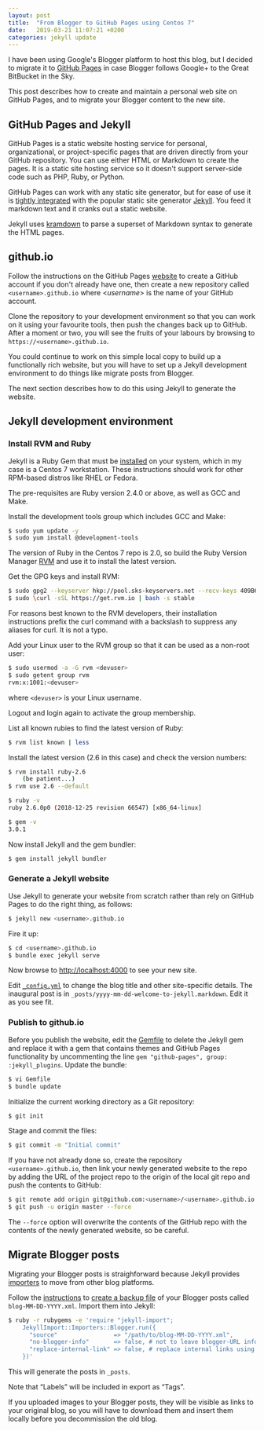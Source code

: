 ```yaml
---
layout: post
title:  "From Blogger to GitHub Pages using Centos 7"
date:   2019-03-21 11:07:21 +0200
categories: jekyll update
---
```

I have been using Google's Blogger platform to host this blog, but I decided to migrate it to [GitHub Pages](https://pages.github.com/) in case Blogger follows Google+ to the Great BitBucket in the Sky.

This post describes how to create and maintain a personal web site on GitHub Pages, and to migrate your Blogger content to the new site.

## GitHub Pages and Jekyll
GitHub Pages is a static website hosting service for personal, organizational, or project-specific pages that are driven directly from your GitHub repository. You can use either HTML or Markdown to create the pages. It is a static site hosting service so it doesn't support server-side code such as PHP, Ruby, or Python.

GitHub Pages can work with any static site generator, but for ease of use it is [tightly integrated](https://help.github.com/en/articles/about-github-pages-and-jekyll) with the popular static site generator [Jekyll](https://jekyllrb.com/). You feed it markdown text and it cranks out a static website.

Jekyll uses [kramdown](https://kramdown.gettalong.org/quickref.html) to parse a superset of Markdown syntax to generate the HTML pages.

## github.io
Follow the instructions on the GitHub Pages [website](https://pages.github.com/) to create a GitHub account if you don't already have one, then create a new repository called `<username>.github.io` where <*username*> is the name of your GitHub account. 

Clone the repository to your development environment so that you can work on it using your favourite tools, then push the changes back up to GitHub. After a moment or two, you will see the fruits of your labours by browsing to `https://<username>.github.io`.

You could continue to work on this simple local copy to build up a functionally rich website, but you will have to set up a Jekyll development environment to do things like migrate posts from Blogger. 

The next section describes how to do this using Jekyll to generate the website.
## Jekyll development environment
### Install RVM and Ruby
Jekyll is a Ruby Gem that must be [installed](https://jekyllrb.com/docs/installation/) on your system, which in my case is a Centos 7 workstation. These instructions should work for other RPM-based distros like RHEL or Fedora.

The pre-requisites are Ruby version 2.4.0 or above, as well as GCC and Make.

Install the development tools group which includes GCC and Make:
```bash
$ sudo yum update -y
$ sudo yum install @development-tools
```
The version of Ruby in the Centos 7 repo is 2.0, so build the Ruby Version Manager [RVM](https://rvm.io/) and use it to install the latest version.

Get the GPG keys and install RVM:
```bash
$ sudo gpg2 --keyserver hkp://pool.sks-keyservers.net --recv-keys 409B6B1796C275462A1703113804BB82D39DC0E3 7D2BAF1CF37B13E2069D6956105BD0E739499BDB
$ sudo \curl -sSL https://get.rvm.io | bash -s stable
```
For reasons best known to the RVM developers, their installation instructions prefix the curl command with a backslash to suppress any aliases for curl. It is not a typo. 

Add your Linux user to the RVM group so that it can be used as a non-root user:
```bash
$ sudo usermod -a -G rvm <devuser>
$ sudo getent group rvm
rvm:x:1001:<devuser>
```
where `<devuser>` is your Linux username.

Logout and login again to activate the group membership.

List all known rubies to find the latest version of Ruby:
```bash
$ rvm list known | less
```
Install the latest version (2.6 in this case) and check the version numbers:
```bash
$ rvm install ruby-2.6
    (be patient...)
$ rvm use 2.6 --default

$ ruby -v
ruby 2.6.0p0 (2018-12-25 revision 66547) [x86_64-linux]

$ gem -v
3.0.1
```
Now install Jekyll and the gem bundler:
```bash
$ gem install jekyll bundler
```
### Generate a Jekyll website
Use Jekyll to generate your website from scratch rather than rely on GitHub Pages to do the right thing, as follows:
```bash
$ jekyll new <username>.github.io
```
Fire it up:
```bash
$ cd <username>.github.io
$ bundle exec jekyll serve
```
Now browse to [http://localhost:4000](http://localhost:4000) to see your new site.

Edit [`_config.yml`](https://github.com/GeraldScott/geraldscott.github.io/blob/master/_config.yml) to change the blog title and other site-specific details. The inaugural post is in `_posts/yyyy-mm-dd-welcome-to-jekyll.markdown`. Edit it as you see fit.

### Publish to github.io
Before you publish the website, edit the [Gemfile](https://github.com/GeraldScott/geraldscott.github.io/blob/master/Gemfile) to delete the Jekyll gem and replace it with a gem that contains themes and GitHub Pages functionality by uncommenting the line `gem "github-pages", group: :jekyll_plugins`. Update the bundle:
```bash
$ vi Gemfile
$ bundle update
```
Initialize the current working directory as a Git repository:
```bash
$ git init
```
Stage and commit the files:
```bash
$ git commit -m "Initial commit"
```
If you have not already done so, create the repository `<username>.github.io`, then link your newly generated website to the repo by adding the URL of the project repo to the origin of the local git repo and push the contents to GitHub:
```bash
$ git remote add origin git@github.com:<username>/<username>.github.io.git
$ git push -u origin master --force
```
The `--force` option will overwrite the contents of the GitHub repo with the contents of the newly generated website, so be careful.
## Migrate Blogger posts
Migrating your Blogger posts is straighforward because Jekyll provides [importers](https://import.jekyllrb.com/docs/home/) to move from other blog platforms. 

Follow the [instructions](https://import.jekyllrb.com/docs/blogger/) to [create a backup file](https://support.google.com/blogger/answer/41387?visit_id=636889153776042945-750428619&rd=1) of your Blogger posts called `blog-MM-DD-YYYY.xml`. Import them into Jekyll:
```bash
$ ruby -r rubygems -e 'require "jekyll-import";
    JekyllImport::Importers::Blogger.run({
      "source"                => "/path/to/blog-MM-DD-YYYY.xml",
      "no-blogger-info"       => false, # not to leave blogger-URL info (id and old URL) in the front matter
      "replace-internal-link" => false, # replace internal links using the post_url liquid tag.
    })'
```
This will generate the posts in `_posts`.

Note that “Labels” will be included in export as “Tags”.

If you uploaded images to your Blogger posts, they will be visible as links to your original blog, so you will have to download them and insert them locally before you decommission the old blog.
 
